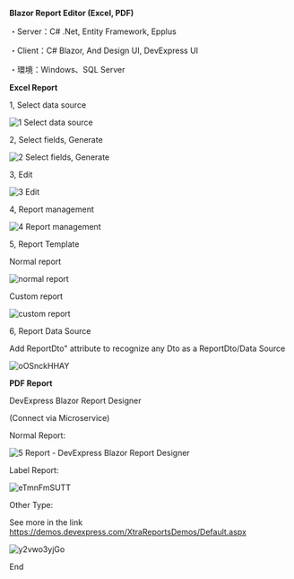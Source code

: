 **Blazor Report Editor (Excel, PDF)**

・Server：C# .Net, Entity Framework, Epplus

・Client：C# Blazor, And Design UI, DevExpress UI

・環境：Windows、SQL Server

**Excel Report**

1, Select data source

![1 Select data source](https://github.com/csm12s/Blazor-Report-Editor/assets/64699457/2b61ab31-502f-488a-872d-c495d0aeef61)

2, Select fields, Generate

![2 Select fields, Generate](https://github.com/csm12s/Blazor-Report-Editor/assets/64699457/4b3d6d21-d4a7-4186-8320-325d49a6ff77)

3, Edit

![3 Edit](https://github.com/csm12s/Blazor-Report-Editor/assets/64699457/c3cd675d-fa8c-4f8a-a176-62add8dc433f)

4, Report management

![4 Report management](https://github.com/csm12s/Blazor-Report-Editor/assets/64699457/d5b131b9-b9b1-489b-9551-a5fcd0f782ed)


5, Report Template

Normal report

![normal report](https://github.com/csm12s/Blazor-Report-Editor/assets/64699457/3d489394-06f2-4d74-aa47-cc1e718a94c0)

Custom report

![custom report](https://github.com/csm12s/Blazor-Report-Editor/assets/64699457/08632003-4889-412f-98aa-aac0f1ef7efc)


6, Report Data Source

Add ReportDto" attribute to recognize any Dto as a ReportDto/Data Source

![oOSnckHHAY](https://github.com/csm12s/Blazor-Report-Editor/assets/64699457/996aafa7-8eba-4731-b9ea-5563761e88c3)



**PDF Report**

DevExpress Blazor Report Designer 

(Connect via Microservice)

Normal Report:

![5 Report - DevExpress Blazor Report Designer](https://github.com/csm12s/Blazor-Report-Editor/assets/64699457/630ce97d-3041-4fb1-a5a2-8a2f3a99fd94)

Label Report:

![eTmnFmSUTT](https://github.com/csm12s/Blazor-Report-Editor/assets/64699457/eb3b18bd-be66-4c83-8286-0b4b66d0c6f8)

Other Type:

See more in the link 
https://demos.devexpress.com/XtraReportsDemos/Default.aspx

![y2vwo3yjGo](https://github.com/csm12s/Blazor-Report-Editor/assets/64699457/0868f064-75eb-4004-a06c-2a8545553b38)



End




